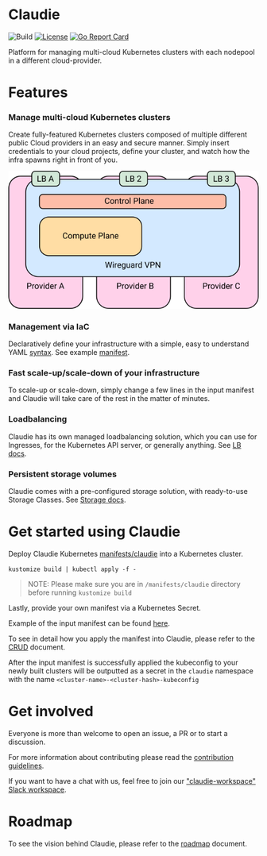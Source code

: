 # Claudie

![Build](https://github.com/Berops/claudie/actions/workflows/CD-pipeline-dev.yml/badge.svg)
[![License](https://img.shields.io/badge/License-Apache_2.0-blue.svg)](https://opensource.org/licenses/Apache-2.0)
[![Go Report Card](https://goreportcard.com/badge/github.com/Berops/claudie)](https://goreportcard.com/report/github.com/Berops/claudie)

Platform for managing multi-cloud Kubernetes clusters with each nodepool in a different cloud-provider.

# Features

### Manage multi-cloud Kubernetes clusters

Create fully-featured Kubernetes clusters composed of multiple different public Cloud providers in an easy and secure manner.
Simply insert credentials to your cloud projects, define your cluster, and watch how the infra spawns right in front of you.

![Infra Diagram](docs/infra-diagram.png)

### Management via IaC 

Declaratively define your infrastructure with a simple, easy to understand YAML [syntax](./docs/input-manifest/input-manifest.md).
See example [manifest](./docs/input-manifest/example.yaml).

### Fast scale-up/scale-down of your infrastructure

To scale-up or scale-down, simply change a few lines in the input manifest and Claudie will take care of the rest in the matter of minutes.

### Loadbalancing 

Claudie has its own managed loadbalancing solution, which you can use for Ingresses, for the Kubernetes API server, or generally anything. See [LB docs](https://github.com/Berops/claudie/tree/master/docs/loadbalancing).

### Persistent storage volumes 

Claudie comes with a pre-configured storage solution, with ready-to-use Storage Classes. See [Storage docs](https://github.com/Berops/claudie/tree/master/docs/storage).

# Get started using Claudie

Deploy Claudie Kubernetes [manifests/claudie](https://github.com/Berops/claudie/tree/master/manifests/claudie) into a Kubernetes cluster.

```
kustomize build | kubectl apply -f -
```

> NOTE: Please make sure you are in `/manifests/claudie` directory before running `kustomize build` 

Lastly, provide your own manifest via a Kubernetes Secret.

Example of the input manifest can be found [here](https://github.com/Berops/claudie/blob/master/docs/input-manifest/example.yaml).

To see in detail how you apply the manifest into Claudie, please refer to the [CRUD](./docs/crud/crud.md) document.

After the input manifest is successfully applied the kubeconfig to your newly built clusters will be outputted as a secret in the `claudie` namespace with the name `<cluster-name>-<cluster-hash>-kubeconfig` 

# Get involved

<!-- Contributor guidelines -->
Everyone is more than welcome to open an issue, a PR or to start a discussion. 

For more information about contributing please read the [contribution guidelines](./docs/contributing/contributing.md).

If you want to have a chat with us, feel free to join our ["claudie-workspace" Slack workspace](https://join.slack.com/t/claudie-workspace/shared_invite/zt-1imfso8r4-xwrpZjL9kt61FT1LjvWD5w).

# Roadmap
<!-- Add a roadmap for claudie so users know which features are being worked on and which will in future -->
To see the vision behind Claudie, please refer to the [roadmap](./docs/roadmap/roadmap.md) document.

